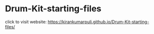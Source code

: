 # Drum-Kit-starting-files

click to visit website: https://kirankumarpuli.github.io/Drum-Kit-starting-files/ 
